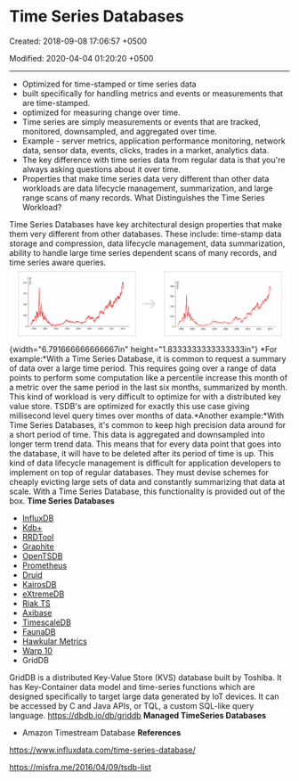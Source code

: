 # Time Series Databases

Created: 2018-09-08 17:06:57 +0500

Modified: 2020-04-04 01:20:20 +0500

---
-   Optimized for time-stamped or time series data
-   built specifically for handling metrics and events or measurements that are time-stamped.
-   optimized for measuring change over time.
-   Time series are simply measurements or events that are tracked, monitored, downsampled, and aggregated over time.
-   Example - server metrics, application performance monitoring, network data, sensor data, events, clicks, trades in a market, analytics data.
-   The key difference with time series data from regular data is that you're always asking questions about it over time.
-   Properties that make time series data very different than other data workloads are data lifecycle management, summarization, and large range scans of many records.
What Distinguishes the Time Series Workload?

Time Series Databases have key architectural design properties that make them very different from other databases. These include: time-stamp data storage and compression, data lifecycle management, data summarization, ability to handle large time series dependent scans of many records, and time series aware queries.
![Time Series Database Graph](media/Time-Series-Databases-image1.png){width="6.791666666666667in" height="1.8333333333333333in"}
*For example:*With a Time Series Database, it is common to request a summary of data over a large time period. This requires going over a range of data points to perform some computation like a percentile increase this month of a metric over the same period in the last six months, summarized by month. This kind of workload is very difficult to optimize for with a distributed key value store. TSDB's are optimized for exactly this use case giving millisecond level query times over months of data.*Another example:*With Time Series Databases, it's common to keep high precision data around for a short period of time. This data is aggregated and downsampled into longer term trend data. This means that for every data point that goes into the database, it will have to be deleted after its period of time is up. This kind of data lifecycle management is difficult for application developers to implement on top of regular databases. They must devise schemes for cheaply evicting large sets of data and constantly summarizing that data at scale. With a Time Series Database, this functionality is provided out of the box.
**Time Series Databases**
-   [InfluxDB](https://www.influxdata.com/)
-   [Kdb+](https://kx.com/discover/)
-   [RRDTool](https://oss.oetiker.ch/rrdtool/)
-   [Graphite](https://github.com/graphite-project/graphite-web)
-   [OpenTSDB](http://opentsdb.net/)
-   [Prometheus](https://prometheus.io/)
-   [Druid](http://druid.io/)
-   [KairosDB](https://github.com/kairosdb/kairosdb)
-   [eXtremeDB](http://www.mcobject.com/extremedbfamily.shtml)
-   [Riak TS](http://basho.com/products/riak-ts/)
-   [Axibase](https://axibase.com/products/axibase-time-series-database/)
-   [TimescaleDB](https://www.timescale.com/)
-   [FaunaDB](https://fauna.com/)
-   [Hawkular Metrics](http://www.hawkular.org/)
-   [Warp 10](http://www.warp10.io/)
-   GridDB

GridDB is a distributed Key-Value Store (KVS) database built by Toshiba. It has Key-Container data model and time-series functions which are designed specifically to target large data generated by IoT devices. It can be accessed by C and Java APIs, or TQL, a custom SQL-like query language.
<https://dbdb.io/db/griddb>
**Managed TimeSeries Databases**
-   Amazon Timestream Database
**References**

<https://www.influxdata.com/time-series-database/>

<https://misfra.me/2016/04/09/tsdb-list>

